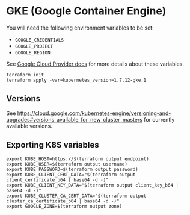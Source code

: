 # GKE (Google Container Engine)

You will need the following environment variables to be set:

 - `GOOGLE_CREDENTIALS`
 - `GOOGLE_PROJECT`
 - `GOOGLE_REGION`

See [Google Cloud Provider docs](https://www.terraform.io/docs/providers/google/index.html#configuration-reference) for more details about these variables.

```
terraform init
terraform apply -var=kubernetes_version=1.7.12-gke.1
```

## Versions

See https://cloud.google.com/kubernetes-engine/versioning-and-upgrades#versions_available_for_new_cluster_masters for currently available versions.

## Exporting K8S variables

```
export KUBE_HOST=https://$(terraform output endpoint)
export KUBE_USER=$(terraform output username)
export KUBE_PASSWORD=$(terraform output password)
export KUBE_CLIENT_CERT_DATA="$(terraform output client_certificate_b64 | base64 -d -)"
export KUBE_CLIENT_KEY_DATA="$(terraform output client_key_b64 | base64 -d -)"
export KUBE_CLUSTER_CA_CERT_DATA="$(terraform output cluster_ca_certificate_b64 | base64 -d -)"
export GOOGLE_ZONE=$(terraform output zone)
```
